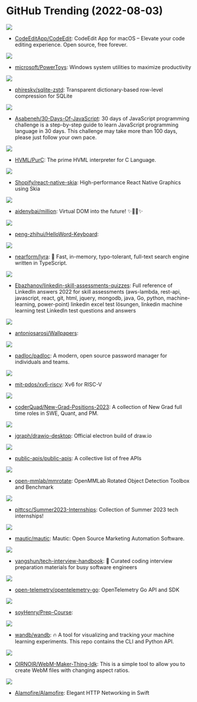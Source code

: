 # GitHub Trending (2022-08-03)

![](https://img.shields.io/badge/Swift-New%20196-green?style=flat-square&logo=appveyor)
- [CodeEditApp/CodeEdit](https://github.com/CodeEditApp/CodeEdit): CodeEdit App for macOS – Elevate your code editing experience. Open source, free forever.

![](https://img.shields.io/badge/C%23-New%20108-green?style=flat-square&logo=appveyor)
- [microsoft/PowerToys](https://github.com/microsoft/PowerToys): Windows system utilities to maximize productivity

![](https://img.shields.io/badge/Rust-New%20101-green?style=flat-square&logo=appveyor)
- [phiresky/sqlite-zstd](https://github.com/phiresky/sqlite-zstd): Transparent dictionary-based row-level compression for SQLite

![](https://img.shields.io/badge/JavaScript-New%20166-green?style=flat-square&logo=appveyor)
- [Asabeneh/30-Days-Of-JavaScript](https://github.com/Asabeneh/30-Days-Of-JavaScript): 30 days of JavaScript programming challenge is a step-by-step guide to learn JavaScript programming language in 30 days. This challenge may take more than 100 days, please just follow your own pace.

![](https://img.shields.io/badge/C-New%20108-green?style=flat-square&logo=appveyor)
- [HVML/PurC](https://github.com/HVML/PurC): The prime HVML interpreter for C Language.

![](https://img.shields.io/badge/TypeScript-New%2099-green?style=flat-square&logo=appveyor)
- [Shopify/react-native-skia](https://github.com/Shopify/react-native-skia): High-performance React Native Graphics using Skia

![](https://img.shields.io/badge/TypeScript-New%20498-green?style=flat-square&logo=appveyor)
- [aidenybai/million](https://github.com/aidenybai/million): Virtual DOM into the future! ✨🦁🚀✨

![](https://img.shields.io/badge/C-New%20360-green?style=flat-square&logo=appveyor)
- [peng-zhihui/HelloWord-Keyboard](https://github.com/peng-zhihui/HelloWord-Keyboard): 

![](https://img.shields.io/badge/TypeScript-New%20505-green?style=flat-square&logo=appveyor)
- [nearform/lyra](https://github.com/nearform/lyra): 🌌 Fast, in-memory, typo-tolerant, full-text search engine written in TypeScript.

![](https://img.shields.io/badge/none-New%2060-green?style=flat-square&logo=appveyor)
- [Ebazhanov/linkedin-skill-assessments-quizzes](https://github.com/Ebazhanov/linkedin-skill-assessments-quizzes): Full reference of LinkedIn answers 2022 for skill assessments (aws-lambda, rest-api, javascript, react, git, html, jquery, mongodb, java, Go, python, machine-learning, power-point) linkedin excel test lösungen, linkedin machine learning test LinkedIn test questions and answers

![](https://img.shields.io/badge/none-New%2036-green?style=flat-square&logo=appveyor)
- [antoniosarosi/Wallpapers](https://github.com/antoniosarosi/Wallpapers): 

![](https://img.shields.io/badge/JavaScript-New%20106-green?style=flat-square&logo=appveyor)
- [padloc/padloc](https://github.com/padloc/padloc): A modern, open source password manager for individuals and teams.

![](https://img.shields.io/badge/C-New%2015-green?style=flat-square&logo=appveyor)
- [mit-pdos/xv6-riscv](https://github.com/mit-pdos/xv6-riscv): Xv6 for RISC-V

![](https://img.shields.io/badge/none-New%2049-green?style=flat-square&logo=appveyor)
- [coderQuad/New-Grad-Positions-2023](https://github.com/coderQuad/New-Grad-Positions-2023): A collection of New Grad full time roles in SWE, Quant, and PM.

![](https://img.shields.io/badge/Shell-New%2074-green?style=flat-square&logo=appveyor)
- [jgraph/drawio-desktop](https://github.com/jgraph/drawio-desktop): Official electron build of draw.io

![](https://img.shields.io/badge/Python-New%20314-green?style=flat-square&logo=appveyor)
- [public-apis/public-apis](https://github.com/public-apis/public-apis): A collective list of free APIs

![](https://img.shields.io/badge/Python-New%2011-green?style=flat-square&logo=appveyor)
- [open-mmlab/mmrotate](https://github.com/open-mmlab/mmrotate): OpenMMLab Rotated Object Detection Toolbox and Benchmark

![](https://img.shields.io/badge/Python-New%20118-green?style=flat-square&logo=appveyor)
- [pittcsc/Summer2023-Internships](https://github.com/pittcsc/Summer2023-Internships): Collection of Summer 2023 tech internships!

![](https://img.shields.io/badge/PHP-New%2027-green?style=flat-square&logo=appveyor)
- [mautic/mautic](https://github.com/mautic/mautic): Mautic: Open Source Marketing Automation Software.

![](https://img.shields.io/badge/JavaScript-New%2084-green?style=flat-square&logo=appveyor)
- [yangshun/tech-interview-handbook](https://github.com/yangshun/tech-interview-handbook): 💯 Curated coding interview preparation materials for busy software engineers

![](https://img.shields.io/badge/Go-New%2020-green?style=flat-square&logo=appveyor)
- [open-telemetry/opentelemetry-go](https://github.com/open-telemetry/opentelemetry-go): OpenTelemetry Go API and SDK

![](https://img.shields.io/badge/JavaScript-New%206-green?style=flat-square&logo=appveyor)
- [soyHenry/Prep-Course](https://github.com/soyHenry/Prep-Course): 

![](https://img.shields.io/badge/Python-New%2050-green?style=flat-square&logo=appveyor)
- [wandb/wandb](https://github.com/wandb/wandb): 🔥 A tool for visualizing and tracking your machine learning experiments. This repo contains the CLI and Python API.

![](https://img.shields.io/badge/JavaScript-New%2067-green?style=flat-square&logo=appveyor)
- [OIRNOIR/WebM-Maker-Thing-Idk](https://github.com/OIRNOIR/WebM-Maker-Thing-Idk): This is a simple tool to allow you to create WebM files with changing aspect ratios.

![](https://img.shields.io/badge/Swift-New%2020-green?style=flat-square&logo=appveyor)
- [Alamofire/Alamofire](https://github.com/Alamofire/Alamofire): Elegant HTTP Networking in Swift

